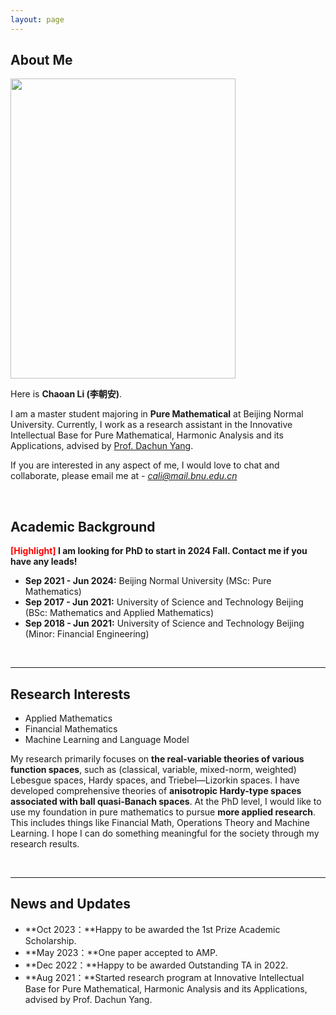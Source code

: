 ```yaml
---
layout: page
---
```


## About Me

<img src="https://chaoanli.github.io/chaoan.jpg" class="floatpic" width="360" height="480">

Here is **Chaoan Li (李朝安)**.

I am a master student majoring in **Pure Mathematical** at Beijing Normal University. Currently, I work as a research assistant in the Innovative Intellectual Base for Pure Mathematical, Harmonic Analysis and its Applications, advised by [Prof. Dachun Yang](http://math0.bnu.edu.cn/~dcyang/index.html).

If you are interested in any aspect of me, I would love to chat and collaborate, please email me at - *cali@mail.bnu.edu.cn*

<br>

## Academic Background

**<font color='red'>[Highlight]</font> I am looking for PhD to start in 2024 Fall. Contact me if you have any leads!**

- **Sep 2021 - Jun 2024:** Beijing Normal University (MSc: Pure Mathematics)
- **Sep 2017 - Jun 2021:** University of Science and Technology Beijing (BSc: Mathematics and Applied Mathematics)
- **Sep 2018 - Jun 2021:** University of Science and Technology Beijing (Minor: Financial Engineering)

<br>

---

## Research Interests

- Applied Mathematics
- Financial Mathematics
- Machine Learning and Language Model

My research primarily focuses on **the real-variable theories of various function spaces**, such as (classical, variable, mixed-norm, weighted) Lebesgue spaces, Hardy spaces, and Triebel—Lizorkin spaces. I have developed comprehensive theories of **anisotropic Hardy-type spaces associated with ball quasi-Banach spaces**.
At the PhD level, I would like to use my foundation in pure mathematics to pursue **more applied research**. This includes things like Financial Math, Operations Theory and Machine Learning. I hope I can do something meaningful for the society through my research results.

<br>

---

## News and Updates

- **Oct 2023：**Happy to be awarded the 1st Prize Academic Scholarship.
- **May 2023：**One paper accepted to AMP.
- **Dec 2022：**Happy to be awarded Outstanding TA in 2022.
- **Aug 2021：**Started research program at Innovative Intellectual Base for Pure Mathematical, Harmonic Analysis and its Applications, advised by Prof. Dachun Yang.

<br>

